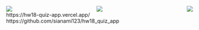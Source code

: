 <div style="display: flex; justify-content: space-between;">
  <img src="https://github.com/user-attachments/assets/40af7324-a42d-451d-b521-af7d82c23774">
  <img src="https://github.com/user-attachments/assets/a5aeaed4-e711-4a55-959b-d6315e85240a">
  <img src="https://github.com/user-attachments/assets/c55b879c-892a-4c59-b309-3d19a70132be">
</div>
https://hw18-quiz-app.vercel.app/
https://github.com/sianami123/hw18_quiz_app
